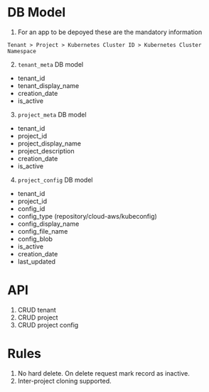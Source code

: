# DB Model

1. For an app to be depoyed these are the mandatory information
```
Tenant > Project > Kubernetes Cluster ID > Kubernetes Cluster Namespace
```
2. `tenant_meta` DB model
- tenant_id
- tenant_display_name
- creation_date
- is_active
3. `project_meta` DB model
- tenant_id
- project_id
- project_display_name
- project_description
- creation_date
- is_active
4. `project_config` DB model
- tenant_id
- project_id
- config_id
- config_type (repository/cloud-aws/kubeconfig)
- config_display_name
- config_file_name
- config_blob
- is_active
- creation_date
- last_updated

# API

1. CRUD tenant
1. CRUD project
2. CRUD project config

# Rules

1. No hard delete. On delete request mark record as inactive.
2. Inter-project cloning supported.